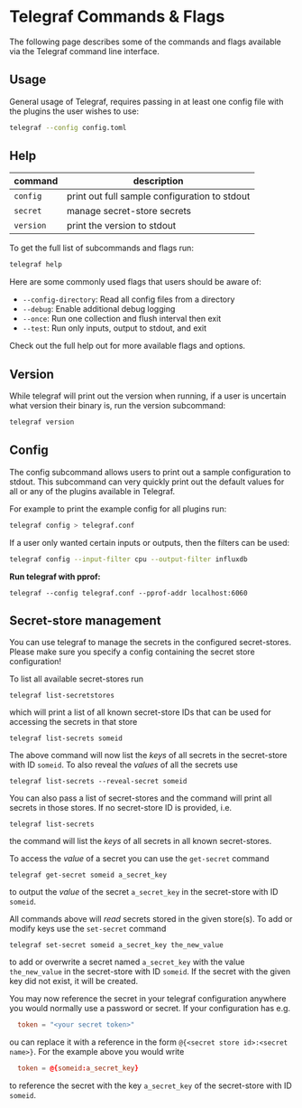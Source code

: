# Telegraf Commands & Flags

The following page describes some of the commands and flags available via the
Telegraf command line interface.

## Usage

General usage of Telegraf, requires passing in at least one config file with
the plugins the user wishes to use:

```bash
telegraf --config config.toml
```

## Help

|command|description|
|--------|-----------------------------------------------|
|`config` |print out full sample configuration to stdout|
|`secret` |manage secret-store secrets|
|`version`|print the version to stdout|

To get the full list of subcommands and flags run:

```bash
telegraf help
```

Here are some commonly used flags that users should be aware of:

* `--config-directory`: Read all config files from a directory
* `--debug`: Enable additional debug logging
* `--once`: Run one collection and flush interval then exit
* `--test`: Run only inputs, output to stdout, and exit

Check out the full help out for more available flags and options.

## Version

While telegraf will print out the version when running, if a user is uncertain
what version their binary is, run the version subcommand:

```bash
telegraf version
```

## Config

The config subcommand allows users to print out a sample configuration to
stdout. This subcommand can very quickly print out the default values for all
or any of the plugins available in Telegraf.

For example to print the example config for all plugins run:

```bash
telegraf config > telegraf.conf
```

If a user only wanted certain inputs or outputs, then the filters can be used:

```bash
telegraf config --input-filter cpu --output-filter influxdb
```

**Run telegraf with pprof:**

`telegraf --config telegraf.conf --pprof-addr localhost:6060`

## Secret-store management

You can use telegraf to manage the secrets in the configured secret-stores.
Please make sure you specify a config containing the secret store
configuration!

To list all available secret-stores run

`telegraf list-secretstores`

which will print a list of all known secret-store IDs that can be used for
accessing the secrets in that store

`telegraf list-secrets someid`

The above command will now list the *keys* of all secrets in the
secret-store with ID `someid`. To also reveal the *values* of all
the secrets use

`telegraf list-secrets --reveal-secret someid`

You can also pass a list of secret-stores and the command will
print all secrets in those stores. If no secret-store ID is provided, i.e.

`telegraf list-secrets`

the command will list the *keys* of all secrets in all known secret-stores.

To access the *value* of a secret you can use the `get-secret` command

`telegraf get-secret someid a_secret_key`

to output the *value* of the secret `a_secret_key` in the secret-store
with ID `someid`.

All commands above will *read* secrets stored in the given store(s). To add
or modify keys use the `set-secret` command

`telegraf set-secret someid a_secret_key the_new_value`

to add or overwrite a secret named `a_secret_key` with the value
`the_new_value` in the secret-store with ID `someid`. If the secret with
the given key did not exist, it will be created.

You may now reference the secret in your telegraf configuration anywhere
you would normally use a password or secret. If your configuration has e.g.

```toml
  token = "<your secret token>"
```

 ou can replace it with a reference in the form
`@{<secret store id>:<secret name>}`. For the example above you would write

```toml
  token = @{someid:a_secret_key}
```

to reference the secret with the key `a_secret_key` of the secret-store with
ID `someid`.
